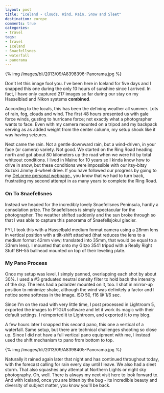 ```yaml
---
layout: post
title: "Iceland - Clouds, Wind, Rain, Snow and Sleet"
destination: europe
comments: true
categories:
- travel
tags:
- travel
- Iceland
- Snaefellsnes
- waterfall
- panorama
---
```


{% img /images/bli/2013/09/A8398396-Panorama.jpg %}

Don't let this image fool you. I've been here in Iceland for five days and I snapped this one during the only 10 hours of sunshine since I arrived. In fact, I have only captured 217 images so far during our stay on my Hasselblad and Nikon systems **combined**. 

<!--more-->

According to the locals, this has been the defining weather all summer. Lots of rain, fog, clouds and wind. The first 48 hours presented us with gale force winds, gusting to hurricane force; not exactly what a photographer wants to face. Even with my camera mounted on a tripod and my backpack serving as as added weight from the center column, my setup shook like it was having seizures. 

Next came the rain. Not a gentle downward rain, but a wind-driven, in your face (or camera) variety. Not good. We started on the Ring Road heading north and got about 80 kilometers up the road when we were hit by total whiteout conditions. I lived in Maine for 10 years so I kinda know how to drive in snow, but these conditions were impossible with our itsy-bitsy Suzuki Jimmy 4-wheel drive. If you have followed our progress by going to my [DeLorme personal webpage.](https://share.delorme.com/2f58e8e2aee4429697d785cf1d11b9c3), you know that we had to turn back, frustrating my second attempt in as many years to complete the Ring Road. 

### On To Snaefellsnes

Instead we headed for the  incredibly lovely Snaefellsnes Peninsula, hardly a consolation prize. The Snaefellsnes is simply spectacular for the photographer. The weather shifted suddenly and the sun broke through so that I was able to capture this panorama of Snaefellsjokul glacier. 

FYI, I took this with a Hasselbald medium format camera using a 28mm lens in vertical position with a tilt-shift attached (that reduces the lens to a medium format 42mm view; translated into 35mm, that would be equal to a 33mm lens). I mounted that onto my Gitzo 3541 tripod with a Really Right Stuff BH-55 ballhead mounted on top of their leveling plate. 

### My Pano Process

Once my setup was level, I simply panned, overlapping each shot by about 30%. I used a #3 graduated neutral density filter to hold back the intensity of the sky. The lens had a polarizer mounted on it, too. I shot in mirror-up position to minimize shake, although the wind was definitely a factor and I notice some softness in the image. ISO 50, f16 @ 1/6 sec. 

Since I'm on the road with very little time, I post processed in Lightroom 5, exported the images to PTGUI software and let it work its magic with their default settings. I reimported it to Lightroom, and exported it to my blog. 

A few hours later I snapped this second pano, this one a vertical of a waterfall. Same setup, but there are technical challenges shooting so close up. Since I did not have a full vertical pano equipment with me, I instead used the shift mechanism to pano from bottom to top.

{% img /images/bli/2013/09/A8398405-Panorama.jpg %}

Naturally it rained again later that night and has continued throughout today, with the forecast calling for rain every day until I leave. We also had a sleet storm. That also squashes any attempt at Northern Lights or night sky photography. Oh, well. There is always my next visit here to look forward to. And with Iceland, once you are bitten by the bug - its incredible beauty and diversity of subject matter, you know you'll be back. 

